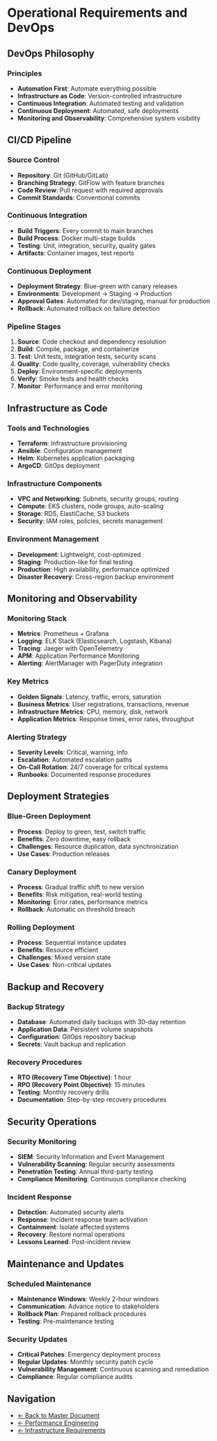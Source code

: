 # Operational Requirements and DevOps

## DevOps Philosophy

### Principles
- **Automation First**: Automate everything possible
- **Infrastructure as Code**: Version-controlled infrastructure
- **Continuous Integration**: Automated testing and validation
- **Continuous Deployment**: Automated, safe deployments
- **Monitoring and Observability**: Comprehensive system visibility

## CI/CD Pipeline

### Source Control
- **Repository**: Git (GitHub/GitLab)
- **Branching Strategy**: GitFlow with feature branches
- **Code Review**: Pull request with required approvals
- **Commit Standards**: Conventional commits

### Continuous Integration
- **Build Triggers**: Every commit to main branches
- **Build Process**: Docker multi-stage builds
- **Testing**: Unit, integration, security, quality gates
- **Artifacts**: Container images, test reports

### Continuous Deployment
- **Deployment Strategy**: Blue-green with canary releases
- **Environments**: Development → Staging → Production
- **Approval Gates**: Automated for dev/staging, manual for production
- **Rollback**: Automated rollback on failure detection

### Pipeline Stages
1. **Source**: Code checkout and dependency resolution
2. **Build**: Compile, package, and containerize
3. **Test**: Unit tests, integration tests, security scans
4. **Quality**: Code quality, coverage, vulnerability checks
5. **Deploy**: Environment-specific deployments
6. **Verify**: Smoke tests and health checks
7. **Monitor**: Performance and error monitoring

## Infrastructure as Code

### Tools and Technologies
- **Terraform**: Infrastructure provisioning
- **Ansible**: Configuration management
- **Helm**: Kubernetes application packaging
- **ArgoCD**: GitOps deployment

### Infrastructure Components
- **VPC and Networking**: Subnets, security groups, routing
- **Compute**: EKS clusters, node groups, auto-scaling
- **Storage**: RDS, ElastiCache, S3 buckets
- **Security**: IAM roles, policies, secrets management

### Environment Management
- **Development**: Lightweight, cost-optimized
- **Staging**: Production-like for final testing
- **Production**: High availability, performance optimized
- **Disaster Recovery**: Cross-region backup environment

## Monitoring and Observability

### Monitoring Stack
- **Metrics**: Prometheus + Grafana
- **Logging**: ELK Stack (Elasticsearch, Logstash, Kibana)
- **Tracing**: Jaeger with OpenTelemetry
- **APM**: Application Performance Monitoring
- **Alerting**: AlertManager with PagerDuty integration

### Key Metrics
- **Golden Signals**: Latency, traffic, errors, saturation
- **Business Metrics**: User registrations, transactions, revenue
- **Infrastructure Metrics**: CPU, memory, disk, network
- **Application Metrics**: Response times, error rates, throughput

### Alerting Strategy
- **Severity Levels**: Critical, warning, info
- **Escalation**: Automated escalation paths
- **On-Call Rotation**: 24/7 coverage for critical systems
- **Runbooks**: Documented response procedures

## Deployment Strategies

### Blue-Green Deployment
- **Process**: Deploy to green, test, switch traffic
- **Benefits**: Zero downtime, easy rollback
- **Challenges**: Resource duplication, data synchronization
- **Use Cases**: Production releases

### Canary Deployment
- **Process**: Gradual traffic shift to new version
- **Benefits**: Risk mitigation, real-world testing
- **Monitoring**: Error rates, performance metrics
- **Rollback**: Automatic on threshold breach

### Rolling Deployment
- **Process**: Sequential instance updates
- **Benefits**: Resource efficient
- **Challenges**: Mixed version state
- **Use Cases**: Non-critical updates

## Backup and Recovery

### Backup Strategy
- **Database**: Automated daily backups with 30-day retention
- **Application Data**: Persistent volume snapshots
- **Configuration**: GitOps repository backup
- **Secrets**: Vault backup and replication

### Recovery Procedures
- **RTO (Recovery Time Objective)**: 1 hour
- **RPO (Recovery Point Objective)**: 15 minutes
- **Testing**: Monthly recovery drills
- **Documentation**: Step-by-step recovery procedures

## Security Operations

### Security Monitoring
- **SIEM**: Security Information and Event Management
- **Vulnerability Scanning**: Regular security assessments
- **Penetration Testing**: Annual third-party testing
- **Compliance Monitoring**: Continuous compliance checking

### Incident Response
- **Detection**: Automated security alerts
- **Response**: Incident response team activation
- **Containment**: Isolate affected systems
- **Recovery**: Restore normal operations
- **Lessons Learned**: Post-incident review

## Maintenance and Updates

### Scheduled Maintenance
- **Maintenance Windows**: Weekly 2-hour windows
- **Communication**: Advance notice to stakeholders
- **Rollback Plan**: Prepared rollback procedures
- **Testing**: Pre-maintenance testing

### Security Updates
- **Critical Patches**: Emergency deployment process
- **Regular Updates**: Monthly security patch cycle
- **Vulnerability Management**: Continuous scanning and remediation
- **Compliance**: Regular compliance audits

## Navigation

- [← Back to Master Document](./trd.md)
- [← Performance Engineering](./trd_performance.md)
- [← Infrastructure Requirements](./trd_infrastructure.md)